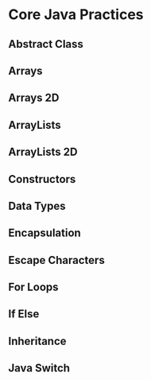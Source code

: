 # Core Java Practices

## Abstract Class
## Arrays
## Arrays 2D
## ArrayLists
## ArrayLists 2D
## Constructors
## Data Types
## Encapsulation
## Escape Characters
## For Loops
## If Else
## Inheritance
## Java Switch